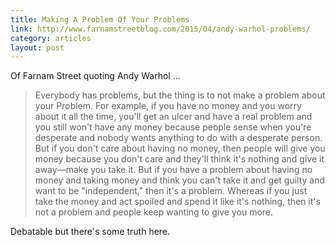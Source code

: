```yaml
---
title: Making A Problem Of Your Problems
link: http://www.farnamstreetblog.com/2015/04/andy-warhol-problems/
category: articles
layout: post
---
```


Of Farnam Street quoting Andy Warhol ...

> Everybody has problems, but the thing is to not make a problem about your
> Problem. For example, if you have no money and you worry about it all the
> time, you'll get an ulcer and have a real problem and you still won't have any
> money because people sense when you're desperate and nobody wants anything to
> do with a desperate person. But if you don't care about having no money, then
> people will give you money because you don't care and they'll think it's
> nothing and give it away—make you take it. But if you have a problem about
> having no money and taking money and think you can't take it and get guilty
> and want to be "independent," then it's a problem. Whereas if you just take
> the money and act spoiled and spend it like it's nothing, then it's not a
> problem and people keep wanting to give you more.

Debatable but there's some truth here.
